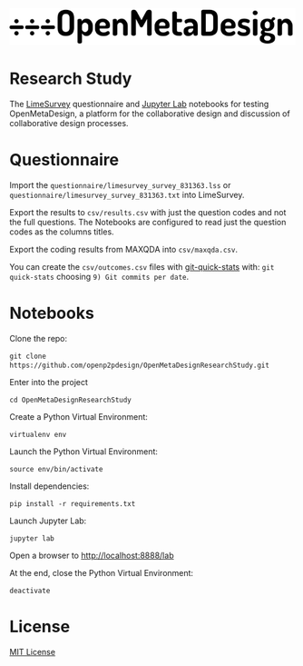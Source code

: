 ![app/public/logo/OMD_logo_large.svg](OMD_logo_large.png)

# Research Study
The [LimeSurvey](https://www.limesurvey.org/) questionnaire and [Jupyter Lab](https://jupyterlab.readthedocs.io/en/stable/) notebooks for testing OpenMetaDesign, a platform for the collaborative design and discussion of collaborative design processes.

# Questionnaire
Import the ```questionnaire/limesurvey_survey_831363.lss``` or ```questionnaire/limesurvey_survey_831363.txt``` into LimeSurvey.

Export the results to ```csv/results.csv``` with just the question codes and not the full questions. The Notebooks are configured to read just the question codes as the columns titles.

Export the coding results from MAXQDA into ```csv/maxqda.csv```.

You can create the ```csv/outcomes.csv``` files with [git-quick-stats](https://github.com/arzzen/git-quick-stats) with: ```git quick-stats``` choosing ```9) Git commits per date```.

# Notebooks
Clone the repo:

```
git clone https://github.com/openp2pdesign/OpenMetaDesignResearchStudy.git
```

Enter into the project

```
cd OpenMetaDesignResearchStudy
```

Create a Python Virtual Environment:

```
virtualenv env
```

Launch the Python Virtual Environment:

```
source env/bin/activate
```

Install dependencies:

```
pip install -r requirements.txt
```

Launch Jupyter Lab:

```
jupyter lab
```

Open a browser to [http://localhost:8888/lab](http://localhost:8888/lab)

At the end, close the Python Virtual Environment:

```
deactivate
```

# License
[MIT License](https://choosealicense.com/licenses/mit/)
